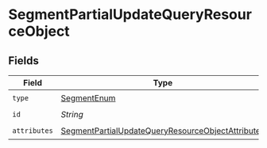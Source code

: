 # SegmentPartialUpdateQueryResourceObject


## Fields

| Field                                                                                                                             | Type                                                                                                                              | Required                                                                                                                          | Description                                                                                                                       |
| --------------------------------------------------------------------------------------------------------------------------------- | --------------------------------------------------------------------------------------------------------------------------------- | --------------------------------------------------------------------------------------------------------------------------------- | --------------------------------------------------------------------------------------------------------------------------------- |
| `type`                                                                                                                            | [SegmentEnum](../../models/components/SegmentEnum.md)                                                                             | :heavy_check_mark:                                                                                                                | N/A                                                                                                                               |
| `id`                                                                                                                              | *String*                                                                                                                          | :heavy_check_mark:                                                                                                                | N/A                                                                                                                               |
| `attributes`                                                                                                                      | [SegmentPartialUpdateQueryResourceObjectAttributes](../../models/components/SegmentPartialUpdateQueryResourceObjectAttributes.md) | :heavy_check_mark:                                                                                                                | N/A                                                                                                                               |